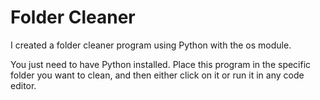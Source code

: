 # Folder Cleaner
I created a folder cleaner program using Python with the os module.

You just need to have Python installed. Place this program in the specific folder you want to clean, and then either click on it or run it in any code editor.